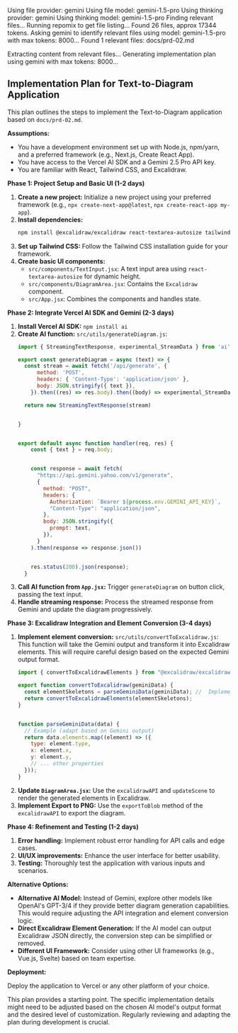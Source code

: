 Using file provider: gemini
Using file model: gemini-1.5-pro
Using thinking provider: gemini
Using thinking model: gemini-1.5-pro
Finding relevant files...
Running repomix to get file listing...
Found 26 files, approx 17344 tokens.
Asking gemini to identify relevant files using model: gemini-1.5-pro with max tokens: 8000...
Found 1 relevant files:
docs/prd-02.md

Extracting content from relevant files...
Generating implementation plan using gemini with max tokens: 8000...
## Implementation Plan for Text-to-Diagram Application

This plan outlines the steps to implement the Text-to-Diagram application based on `docs/prd-02.md`.

**Assumptions:**

* You have a development environment set up with Node.js, npm/yarn, and a preferred framework (e.g., Next.js, Create React App).
* You have access to the Vercel AI SDK and a Gemini 2.5 Pro API key.
* You are familiar with React, Tailwind CSS, and Excalidraw.

**Phase 1: Project Setup and Basic UI (1-2 days)**

1. **Create a new project:** Initialize a new project using your preferred framework (e.g., `npx create-next-app@latest`, `npx create-react-app my-app`).
2. **Install dependencies:**
   ```bash
   npm install @excalidraw/excalidraw react-textarea-autosize tailwindcss postcss autoprefixer
   ```
3. **Set up Tailwind CSS:** Follow the Tailwind CSS installation guide for your framework.
4. **Create basic UI components:**
   * `src/components/TextInput.jsx`: A text input area using `react-textarea-autosize` for dynamic height.
   * `src/components/DiagramArea.jsx`: Contains the `Excalidraw` component.
   * `src/App.jsx`:  Combines the components and handles state.

**Phase 2: Integrate Vercel AI SDK and Gemini (2-3 days)**

1. **Install Vercel AI SDK:** `npm install ai`
2. **Create AI function:**  `src/utils/generateDiagram.js`:
   ```javascript
   import { StreamingTextResponse, experimental_StreamData } from 'ai'

   export const generateDiagram = async (text) => {
     const stream = await fetch('/api/generate', {
         method: 'POST',
         headers: { 'Content-Type': 'application/json' },
         body: JSON.stringify({ text }),
       }).then((res) => res.body).then((body) => experimental_StreamData.fromReadableStream(body));

     return new StreamingTextResponse(stream)


   }


   export default async function handler(req, res) {
       const { text } = req.body;


       const response = await fetch(
         "https://api.gemini.yahoo.com/v1/generate",
         {
           method: "POST",
           headers: {
             Authorization: `Bearer ${process.env.GEMINI_API_KEY}`,
             "Content-Type": "application/json",
           },
           body: JSON.stringify({
             prompt: text,
           }),
         }
       ).then(response => response.json())


       res.status(200).json(response);
     }

   ```
3. **Call AI function from `App.jsx`:**  Trigger `generateDiagram` on button click, passing the text input.
4. **Handle streaming response:**  Process the streamed response from Gemini and update the diagram progressively.

**Phase 3: Excalidraw Integration and Element Conversion (3-4 days)**

1. **Implement element conversion:** `src/utils/convertToExcalidraw.js`: This function will take the Gemini output and transform it into Excalidraw elements.  This will require careful design based on the expected Gemini output format.
   ```javascript
   import { convertToExcalidrawElements } from "@excalidraw/excalidraw";

   export function convertToExcalidraw(geminiData) {
     const elementSkeletons = parseGeminiData(geminiData); //  Implement parsing logic
     return convertToExcalidrawElements(elementSkeletons);
   }


   function parseGeminiData(data) {
     // Example (adapt based on Gemini output)
     return data.elements.map((element) => ({
       type: element.type,
       x: element.x,
       y: element.y,
       // ... other properties
     }));
   }
   ```
2. **Update `DiagramArea.jsx`:** Use the `excalidrawAPI` and `updateScene` to render the generated elements in Excalidraw.
3. **Implement Export to PNG:**  Use the `exportToBlob` method of the `excalidrawAPI` to export the diagram.


**Phase 4: Refinement and Testing (1-2 days)**

1. **Error handling:** Implement robust error handling for API calls and edge cases.
2. **UI/UX improvements:** Enhance the user interface for better usability.
3. **Testing:** Thoroughly test the application with various inputs and scenarios.

**Alternative Options:**

* **Alternative AI Model:** Instead of Gemini, explore other models like OpenAI's GPT-3/4 if they provide better diagram generation capabilities.  This would require adjusting the API integration and element conversion logic.
* **Direct Excalidraw Element Generation:**  If the AI model can output Excalidraw JSON directly, the conversion step can be simplified or removed.
* **Different UI Framework:** Consider using other UI frameworks (e.g., Vue.js, Svelte) based on team expertise.

**Deployment:**

Deploy the application to Vercel or any other platform of your choice.


This plan provides a starting point. The specific implementation details might need to be adjusted based on the chosen AI model's output format and the desired level of customization.  Regularly reviewing and adapting the plan during development is crucial.

